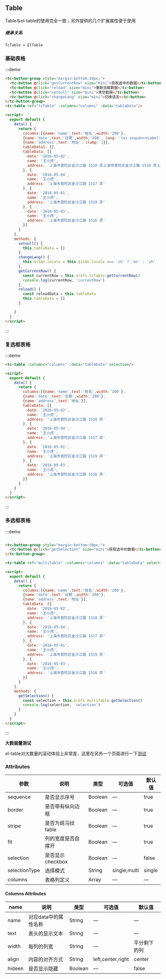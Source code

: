 ## Table
Table与el-table的使用完全一致；另外提供的几个扩展属性便于使用

##### 继承关系
```
TcTable > ElTable
```

### 基础表格
:::demo
```html
<tc-button-group style="margin-bottom:10px;">
  <tc-button @click="getCurrentRow" size="mini">获取选中的数据</tc-button>
  <tc-button @click="reload" size="mini">重新加载数据</tc-button>
  <tc-button @click="setnull" size="mini">清空数据</tc-button>
  <tc-button @click="changeLang" size="mini">切换语言</tc-button>
</tc-button-group>
<tc-table ref="tcTable" :columns="columns" :data="tableData"/>

<script>
  export default {
    data() {
      return {
        columns:[{name:'name',text:'姓名',width:'200'},
        {name:'date',text:'日期',width:'200', lang: 'tui.sequenceLabel'},
        {name:'address',text:'地址', clamp: 1}],
        tableData1: [],
        tableData: [{
          date: '2016-05-02',
          name: '王小虎',
          address: '上海市普陀区金沙江路 1518 弄上海市普陀区金沙江路 1518 弄上海市普陀区金沙江路 1518 弄上海市普陀区金沙江路 1518 弄上海市普陀区金沙江路 1518 弄'
        }, {
          date: '2016-05-04',
          name: '王小虎',
          address: '上海市普陀区金沙江路 1517 弄'
        }, {
          date: '2016-05-01',
          name: '王小虎',
          address: '上海市普陀区金沙江路 1519 弄'
        }, {
          date: '2016-05-03',
          name: '王小虎',
          address: '上海市普陀区金沙江路 1516 弄'
        }]
      }
    },
    methods: {
      setnull() {
        this.tableData = []
      },
      changeLang() {
        this.$i18n.locale = this.$i18n.locale === 'zh' ? 'en' : 'zh'
      },
      getCurrentRow() {
        const currentRow = this.$refs.tcTable.getCurrentRow()
        console.log(currentRow, 'currentRow')
      },
      reload() {
        const reloadData = this.tableData
        this.tableData = []
      }

    }
  }
</script>
```
:::

### 复选框表格
:::demo
```html
<tc-table :columns="columns" :data="tableData" selection/>

<script>
  export default {
    data() {
      return {
        columns:[{name:'name',text:'姓名',width:'200'},
        {name:'date',text:'日期',width:'200'},
        {name:'address',text:'地址'}],
        tableData: [{
          date: '2016-05-02',
          name: '王小虎',
          address: '上海市普陀区金沙江路 1518 弄'
        }, {
          date: '2016-05-04',
          name: '王小虎',
          address: '上海市普陀区金沙江路 1517 弄'
        }, {
          date: '2016-05-01',
          name: '王小虎',
          address: '上海市普陀区金沙江路 1519 弄'
        }, {
          date: '2016-05-03',
          name: '王小虎',
          address: '上海市普陀区金沙江路 1516 弄'
        }]
      }
    }
  }
</script>
```
:::

### 多选框表格
:::demo
```html

<tc-button-group style="margin-bottom:10px;">
  <tc-button @click="getSelection" size="mini">获取选中的数据</tc-button>
</tc-button-group>

<tc-table ref="multiTable" :columns="columns" :data="tableData" selectionType="multi" selection/>

<script>
  export default {
    data() {
      return {
        columns:[{name:'name',text:'姓名',width:'200'},
        {name:'date',text:'日期',width:'200'},
        {name:'address',text:'地址'}],
        tableData: [{
          date: '2016-05-02',
          name: '王小虎',
          address: '上海市普陀区金沙江路 1518 弄'
        }, {
          date: '2016-05-04',
          name: '王小虎',
          address: '上海市普陀区金沙江路 1517 弄'
        }, {
          date: '2016-05-01',
          name: '王小虎',
          address: '上海市普陀区金沙江路 1519 弄'
        }, {
          date: '2016-05-03',
          name: '王小虎',
          address: '上海市普陀区金沙江路 1516 弄'
        }]
      }
    },
    methods: {
      getSelection() {
        const selection = this.$refs.multiTable.getSelection()
        console.log(selection, 'selection')
      }
    }
  }
</script>
```
:::

**大数据量测试**

el-table对大数量的滚动体验上非常差，这里在另外一个页面进行一下[测试](/#/vuele/zh-CN/component/table-big-data)

### Attributes

| 参数          | 说明            | 类型            | 可选值                 | 默认值   |
|-------------  |---------------- |---------------- |---------------------- |-------- |
| sequence   | 是否显示序号   | Boolean          | — | true |
| border   | 是否带有纵向边框   | Boolean          | — | true |
| stripe   | 是否为斑马纹 table   | Boolean          | — | true |
| fit   | 列的宽度是否自撑开   | Boolean          | — | true |
| selection   | 是否显示checkbox   | Boolean          | — | false |
| selectionType   | 选择模式   | String          | single,multi | single |
| columns   | 表格列定义   | Array          | — | — |


#### Columns Attributes

| name | 说明 | 类型            | 可选值  | 默认值   |
|-------------  |---------------- |---------------- |---------------------- |-------- |
| name | 对应data中的属性名称 | String          | — | — |
| text | 表头的显示文本 | String          | — | — |
| width | 每列的列宽 | String          | — | 平分剩下的列 |
| align | 内容的对齐方式 | String          | left,center,right | center |
| hideen | 是否显示隐藏 | Boolean          | — | false |
